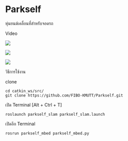 # Parkself
หุ่นยนต์เคลื่อนที่สำหรับจอดรถ

Video


[![](https://img.youtube.com/vi/Y11sob1zI40/0.jpg)](https://www.youtube.com/watch?v=Y11sob1zI40)

[![](https://img.youtube.com/vi/6HYM-FK-uZY/0.jpg)](https://www.youtube.com/watch?v=6HYM-FK-uZY)

[![](https://img.youtube.com/vi/106BSAoI_wA/0.jpg)](https://www.youtube.com/watch?v=106BSAoI_wA)

วิธีการใช้งาน

clone
```
cd catkin_ws/src/
git clone https://github.com/FIBO-KMUTT/Parkself.git
```

เปิด Terminal [Alt + Ctrl + T]

```
roslaunch parkself_slam parkself_slam.launch
```

เปิดอีก Terminal

```
rosrun parkself_mbed parkself_mbed.py
```

